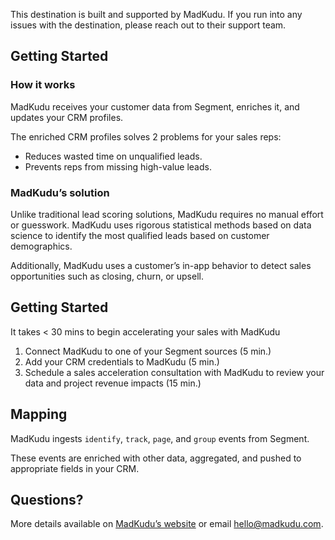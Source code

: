 This destination is built and supported by MadKudu. If you run into any issues with the destination, please reach out to their support team.

## Getting Started

### How it works
MadKudu receives your customer data from Segment, enriches it, and updates your CRM profiles.

The enriched CRM profiles solves 2 problems for your sales reps:

+ Reduces wasted time on unqualified leads.
+ Prevents reps from missing high-value leads.

### MadKudu’s solution

Unlike traditional lead scoring solutions, MadKudu requires no manual effort or guesswork. MadKudu uses rigorous statistical methods based on data science to identify the most qualified leads based on customer demographics.

Additionally, MadKudu uses a customer’s in-app behavior to detect sales opportunities such as closing, churn, or upsell.

## Getting Started

It takes < 30 mins to begin accelerating your sales with MadKudu

1. Connect MadKudu to one of your Segment sources (5 min.)
2. Add your CRM credentials to MadKudu (5 min.)
3. Schedule a sales acceleration consultation with MadKudu to review your data and project revenue impacts (15 min.)

## Mapping

MadKudu ingests `identify`, `track`, `page`, and `group` events from Segment.

These events are enriched with other data, aggregated, and pushed to appropriate fields in your CRM.

## Questions?

More details available on [MadKudu’s website](http://www.madkudu.com/segment) or email  [hello@madkudu.com](mailto:hello@madkudu.com).
